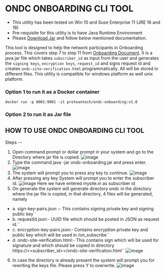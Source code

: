 #   ONDC ONBOARDING CLI TOOL

* This utility has been tested on Win 10 and Suse Enterprise 11 (JRE 16 and 18) 
* Pre-requisite for this utility is to have Java Runtime Environment
* Please [Download Jar](ondc-onboarding.jar) and follow below mentioned documentation.

This tool is designed to help the network participants in Onboarding process.   This covers step 7 to step 11 from [Onboarding Document](https://github.com/ONDC-Official/developer-docs/blob/main/registry/Onboarding%20of%20Participants.md).  It is a java jar file which takes ``subscriber_id`` as input from the user and generates the ``signing keys``, ``encryption keys``, ``request_id`` and signs request id and creates ``ondc-site-verification.html`` programmatically.  All will be stored in different files.  This utility is compatible for windows platform as well unix platform.


### Option 1 to run it as a Docker container

`docker run -p 8001:9001 -it proteantech/ondc-onboarding:v1.0`

### Option 2 to run it as Jar file

## HOW TO USE ONDC ONBOARDING CLI TOOL

Steps --

1.	Open command prompt or dollar prompt in your system and go to the Directory where jar file is copied.
	![image](https://user-images.githubusercontent.com/105848220/191972868-939ddb64-b3e4-40bc-b811-21fa6a2c75a8.png)
2.	Type the command java -jar ondc-onboarding.jar and press enter.
 ![image](https://user-images.githubusercontent.com/105848220/191973151-6aef3bb2-1741-425d-b5c3-1b8a28a936f9.png)
3.	The system will prompt you to press any key to continue.
![image](https://user-images.githubusercontent.com/105848220/191973338-7be0500d-69dc-4bb7-8f4e-69fb90a58cb3.png)
4.	After pressing any key System will prompt you to  enter the subscriber id.
![image](https://user-images.githubusercontent.com/105848220/191974098-dc05ed46-54f2-47e9-9e6c-703392a8cdff.png)
Here we have entered mysite.in as subscriber id
5.	On generate the system will generate directory ondc in the directory where the jar file is copied, in that directory, 4 files will be generated, namely
*   a.	sign-key-pairs.json  :- This contains signing private key and signing public key``
*   b.	requestId.json:- UUID file which should be posted in JSON as request id.``
*   c.	encryption-key-pairs.json:- Contains encryption private key and public key which will be used in /on_subscribe``
*   d.	ondc-site-verification.html:- This contains sign which will be used for signature and which should be copied in directory https://<<subscriber_id>>/ondc-site-verification.html``
![image](https://user-images.githubusercontent.com/105848220/191975342-e98c1c83-0fe8-4c99-a17b-987b490c771f.png)
6. In case the directory is already present the system will prompt you for rewriting the keys file.  Please press Y to overwrite.
![image](https://user-images.githubusercontent.com/105848220/191975515-5eca8c99-9359-470c-81d9-6f704d086f75.png)

